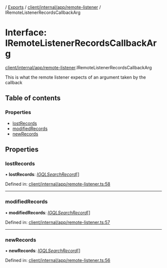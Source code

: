 [](../README.md) / [Exports](../modules.md) / [client/internal/app/remote-listener](../modules/client_internal_app_remote_listener.md) / IRemoteListenerRecordsCallbackArg

# Interface: IRemoteListenerRecordsCallbackArg

[client/internal/app/remote-listener](../modules/client_internal_app_remote_listener.md).IRemoteListenerRecordsCallbackArg

This is what the remote listener expects of an argument taken
by the callback

## Table of contents

### Properties

- [lostRecords](client_internal_app_remote_listener.iremotelistenerrecordscallbackarg.md#lostrecords)
- [modifiedRecords](client_internal_app_remote_listener.iremotelistenerrecordscallbackarg.md#modifiedrecords)
- [newRecords](client_internal_app_remote_listener.iremotelistenerrecordscallbackarg.md#newrecords)

## Properties

### lostRecords

• **lostRecords**: [*IGQLSearchRecord*](gql_querier.igqlsearchrecord.md)[]

Defined in: [client/internal/app/remote-listener.ts:58](https://github.com/onzag/itemize/blob/55e63f2c/client/internal/app/remote-listener.ts#L58)

___

### modifiedRecords

• **modifiedRecords**: [*IGQLSearchRecord*](gql_querier.igqlsearchrecord.md)[]

Defined in: [client/internal/app/remote-listener.ts:57](https://github.com/onzag/itemize/blob/55e63f2c/client/internal/app/remote-listener.ts#L57)

___

### newRecords

• **newRecords**: [*IGQLSearchRecord*](gql_querier.igqlsearchrecord.md)[]

Defined in: [client/internal/app/remote-listener.ts:56](https://github.com/onzag/itemize/blob/55e63f2c/client/internal/app/remote-listener.ts#L56)
